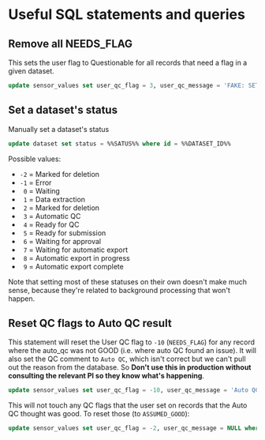 # Useful SQL statements and queries

## Remove all NEEDS_FLAG
This sets the user flag to Questionable for all records that need a flag in a given dataset.
```sql
update sensor_values set user_qc_flag = 3, user_qc_message = 'FAKE: SET BY SCRIPT' where dataset_id = %%DATASET_ID%% and user_qc_flag = -10;
```
## Set a dataset's status
Manually set a dataset's status

```sql
update dataset set status = %%SATUS%% where id = %%DATASET_ID%%
```

Possible values:

* `-2` = Marked for deletion
* `-1` = Error
* ` 0` = Waiting
* ` 1` = Data extraction
* ` 2` = Marked for deletion
* ` 3` = Automatic QC
* ` 4` = Ready for QC
* ` 5` = Ready for submission
* ` 6` = Waiting for approval
* ` 7` = Waiting for automatic export
* ` 8` = Automatic export in progress
* ` 9` = Automatic export complete

Note that setting most of these statuses on their own doesn't make much sense,
because they're related to background processing that won't happen.

## Reset QC flags to Auto QC result
This statement will reset the User QC flag to `-10` (`NEEDS_FLAG`) for any record where the auto_qc was not GOOD
(i.e. where auto QC found an issue). It will also set the QC comment to `Auto QC`, which isn't correct but
we can't pull out the reason from the database. So **Don't use this in production without consulting the
relevant PI so they know what's happening**.

```sql
update sensor_values set user_qc_flag = -10, user_qc_message = 'Auto QC' where auto_qc is not null and dataset_id = %%DATASET_ID%%
```

This will not touch any QC flags that the user set on records that the Auto QC thought was good. To reset those
(to `ASSUMED_GOOD`):

```sql
update sensor_values set user_qc_flag = -2, user_qc_message = NULL where auto_qc is null and dataset_id = %%DATASET_ID%%
```

